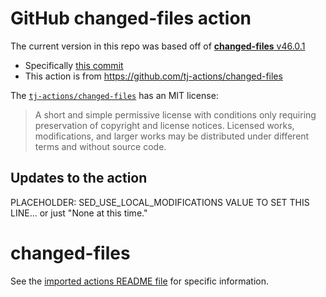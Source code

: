 # GitHub changed-files action

The current version in this repo was based off of [**changed-files** v46.0.1](https://github.com/tj-actions/changed-files/releases/tag/v46.0.1)
- Specifically [this commit](https://github.com/tj-actions/changed-files/commit/2f7c5bfce28377bc069a65ba478de0a74aa0ca32)
- This action is from https://github.com/tj-actions/changed-files

The [`tj-actions/changed-files`](https://github.com/tj-actions/changed-files) has an MIT license:
> A short and simple permissive license with conditions only requiring preservation of copyright and license notices. Licensed works, modifications, and larger works may be distributed under different terms and without source code.

## Updates to the action

PLACEHOLDER: SED_USE_LOCAL_MODIFICATIONS VALUE TO SET THIS LINE... or just "None at this time."

# changed-files

See the [imported actions README file](changed-files__README.md) for specific information.
